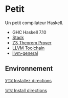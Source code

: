Petit
=====

Un petit compilateur Haskell.

* GHC Haskell 7.10
* [Stack](https://docs.haskellstack.org/)
* [Z3 Theorem Prover](https://github.com/Z3Prover/z3)
* [LLVM Toolchain](http://llvm.org/)
* [llvm-general](https://hackage.haskell.org/package/llvm-general)

Environnement
-------------

[:fr: Installez directions](INSTALL_FR.md)

[:us: Install directions](INSTALL_US.md)
